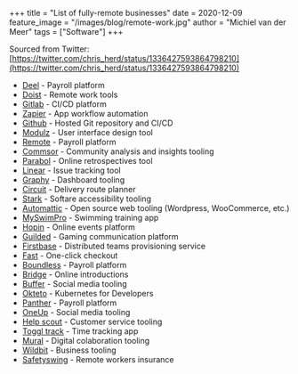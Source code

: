 +++
title = "List of fully-remote businesses"
date = 2020-12-09
feature_image = "/images/blog/remote-work.jpg"
author = "Michiel van der Meer"
tags = ["Software"]
+++

Sourced from Twitter: [https://twitter.com/chris_herd/status/1336427593864798210](https://twitter.com/chris_herd/status/1336427593864798210)

-  [Deel](https://www.letsdeel.com/) - Payroll platform
-  [Doist](https://doist.com/) - Remote work tools
-  [Gitlab](https://linktr.ee/GitLab) - CI/CD platform
-  [Zapier](https://zapier.com/) - App workflow automation
-  [Github](https://github.com/) - Hosted Git repository and CI/CD
-  [Modulz](https://www.modulz.app/) - User interface design tool
-  [Remote](https://remote.com/) - Payroll platform
-  [Commsor](https://commsor.com/) - Community analysis and insights tooling
-  [Parabol](https://www.parabol.co/) - Online retrospectives tool
-  [Linear](https://linear.app/) - Issue tracking tool
-  [Graphy](https://graphyapp.com/) - Dashboard tooling
-  [Circuit](https://getcircuit.com/) - Delivery route planner
-  [Stark](https://www.getstark.co/) - Softare accessibility tooling
-  [Automattic](https://automattic.com/) - Open source web tooling (Wordpress, WooCommerce, etc.)
-  [MySwimPro](https://myswimpro.com/) - Swimming training app
-  [Hopin](https://hopin.com/) - Online events platform
-  [Guilded](https://www.guilded.gg/) - Gaming communication platform
-  [Firstbase](https://www.firstbasehq.com/) - Distributed teams provisioning service
-  [Fast](https://www.fast.co/) - One-click checkout
-  [Boundless](https://www.boundlesshq.com/) - Payroll platform
-  [Bridge](https://beta.brdg.app/) - Online introductions
-  [Buffer](https://buffer.com/) - Social media tooling
-  [Okteto](https://okteto.com/) - Kubernetes for Developers
-  [Panther](https://www.withpanther.com/) - Payroll platform
-  [OneUp](https://www.oneupapp.io/) - Social media tooling
-  [Help scout](https://www.helpscout.com/) - Customer service tooling
-  [Toggl track](https://www.toggl.com/track/) - Time tracking app
-  [Mural](https://www.mural.co/) - Digital colaboration tooling
-  [Wildbit](https://wildbit.com/) - Business tooling
-  [Safetyswing](https://safetywing.com/) - Remote workers insurance
